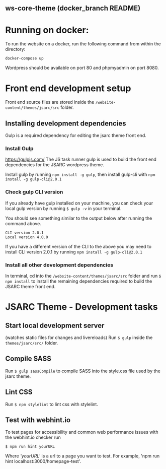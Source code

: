 ## ws-core-theme (docker_branch README)

# Running on docker:

To run the website on a docker, run the following command from within the directory:

````
docker-compose up
````
Wordpress should be available on port 80 and phpmyadmin on port 8080.

# Front end development setup
Front end source files are stored inside the `/website-content/themes/jsarc/src` folder.

## Installing development dependencies

Gulp is a required dependency for editing the jsarc theme front end.

### Install Gulp 
https://gulpjs.com/
The JS task runner gulp is used to build the front end dependencies for the JSARC wordpress theme.

Install gulp by running `npm install -g gulp`, then install gulp-cli with `npm install -g gulp-cli@2.0.1`

### Check gulp CLI version
If you already have gulp installed on your machine, you can check your local gulp version by running
`$ gulp -v` in your terminal.

You should see something similar to the output below after running the command above.
```
CLI version 2.0.1
Local version 4.0.0
```
If you have a different version of the CLI to the above you may need to install CLI version 2.0.1 
by running `npm install -g gulp-cli@2.0.1`

### Install all other development dependencies

In terminal, cd into the `/website-content/themes/jsarc/src` folder and run `$ npm install` to install
the remaining dependencies required to build the JSARC theme front end.



# JSARC Theme - Development tasks 

## Start local development server 
(watches static files for changes and livereloads)
Run `$ gulp` inside the `themes/jsarc/src/` folder.

## Compile SASS 
Run `$ gulp sassCompile` to compile SASS into the style.css file used by the jsarc theme.  

## Lint CSS
Run `$ npm stylelint` to lint css with stylelint. 

## Test with webhint.io
To test pages for accessibility and common web performance issues with the webhint.io checker 
run 
```
$ npm run hint yourURL
``` 
Where *'yourURL'* is a url to a page you want to test. For example, 'npm run hint localhost:3000/homepage-test'.


